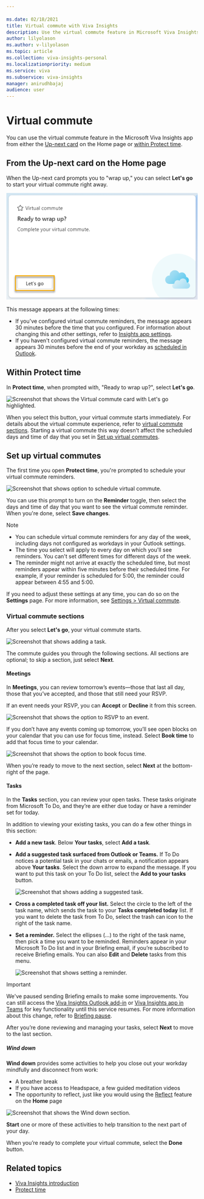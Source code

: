 ```yaml
---

ms.date: 02/18/2021
title: Virtual commute with Viva Insights
description: Use the virtual commute feature in Microsoft Viva Insights
author: lilyolason
ms.author: v-lilyolason
ms.topic: article
ms.collection: viva-insights-personal
ms.localizationpriority: medium 
ms.service: viva
ms.subservice: viva-insights
manager: anirudhbajaj
audience: user
---
```


# Virtual commute

You can use the virtual commute feature in the Microsoft Viva Insights app from either the [Up-next card](#from-the-up-next-card-on-the-home-page) on the Home page or [within Protect time](#within-protect-time).

## From the Up-next card on the Home page

When the Up-next card prompts you to "wrap up," you can select **Let's go** to start your virtual commute right away.

![Screenshot that shows the Home page with virtual commute card.](../images/vc-lets-go-home1.png)

This message appears at the following times:

* If you've configured virtual commute reminders, the message appears 30 minutes before the time that you configured. For information about changing this and other settings, refer to [Insights app settings](viva-teams-app-settings.md).
* If you haven't configured virtual commute reminders, the message appears 30 minutes before the end of your workday as [scheduled in Outlook](https://outlook.office.com/calendar/options/calendar/view/appearance).

## Within Protect time

In **Protect time**, when prompted with, "Ready to wrap up?", select **Let's go**.

![Screenshot that shows the Virtual commute card with Let's go highlighted.](Images/vc-lets-go-pt1.png)  

When you select this button, your virtual commute starts immediately. For details about the virtual commute experience, refer to [virtual commute sections](#virtual-commute-sections). Starting a virtual commute this way doesn't affect the scheduled days and time of day that you set in [Set up virtual commutes](#set-up-virtual-commutes).

## Set up virtual commutes

The first time you open **Protect time**, you're prompted to schedule your virtual commute reminders.

![Screenshot that shows option to schedule virtual commute.](Images/virtual-commute-reminders.png)  

You can use this prompt to turn on the **Reminder** toggle, then select the days and time of day that you want to see the virtual commute reminder. When you're done, select **Save changes**.

>[!Note]
>
>* You can schedule virtual commute reminders for any day of the week, including days not configured as workdays in your Outlook settings.
>* The time you select will apply to every day on which you'll see reminders. You can't set different times for different days of the week.
>* The reminder might not arrive at exactly the scheduled time, but most reminders appear within five minutes before their scheduled time. For example, if your reminder is scheduled for 5:00, the reminder could appear between 4:55 and 5:00.

If you need to adjust these settings at any time, you can do so on the **Settings** page. For more information, see [Settings > Virtual commute](viva-teams-app-settings.md).

### Virtual commute sections

After you select **Let's go**, your virtual commute starts.

![Screenshot that shows adding a task.](Images/vc-begin.png)

The commute guides you through the following sections. All sections are optional; to skip a section, just select **Next**.

#### Meetings

In **Meetings**, you can review tomorrow’s events—those that last all day, those that you’ve accepted, and those that still need your RSVP. 

If an event needs your RSVP, you can **Accept** or **Decline** it from this screen. 

![Screenshot that shows the option to RSVP to an event.](Images/vc-needs-rsvp3.png) 

If you don’t have any events coming up tomorrow, you’ll see open blocks on your calendar that you can use for focus time, instead. Select **Book time** to add that focus time to your calendar.

![Screenshot that shows the option to book focus time.](Images/vc-no-events1.png) 

When you’re ready to move to the next section, select **Next** at the bottom-right of the page.

#### Tasks

In the **Tasks** section, you can review your open tasks. These tasks originate from Microsoft To Do, and they’re are either due today or have a reminder set for today.

In addition to viewing your existing tasks, you can do a few other things in this section:

* **Add a new task**. Below **Your tasks**, select **Add a task**.

* **Add a suggested task surfaced from Outlook or Teams.** If To Do notices a potential task in your chats or emails, a notification appears above **Your tasks**. Select the down arrow to expand the message. If you want to put this task on your To Do list, select the **Add to your tasks** button. 

    ![Screenshot that shows adding a suggested task.](Images/vc-suggested-task.png)

* **Cross a completed task off your list.** Select the circle to the left of the task name, which sends the task to your **Tasks completed today** list. If you want to delete the task from To Do, select the trash can icon to the right of the task name.

* **Set a reminder.** Select the ellipses (…) to the right of the task name, then pick a time you want to be reminded. Reminders appear in your Microsoft To Do list and in your Briefing email, if you’re subscribed to receive Briefing emails. You can also **Edit** and **Delete** tasks from this menu.

    ![Screenshot that shows setting a reminder.](Images/vc-set-reminder.png)

>[!Important]
>We've paused sending Briefing emails to make some improvements. You can still access the [Viva Insights Outlook add-in](../use/add-in.md) or [Viva Insights app in Teams](../teams/viva-teams-app.md) for key functionality until this service resumes. For more information about this change, refer to [Briefing pause](../reference/briefing-pause.md).

After you’re done reviewing and managing your tasks, select **Next** to move to the last section.

##### Wind down

**Wind down** provides some activities to help you close out your workday mindfully and disconnect from work:

* A breather break
* If you have access to Headspace, a few guided meditation videos
* The opportunity to reflect, just like you would using the [Reflect](viva-insights-reflect.md) feature on the **Home** page

![Screenshot that shows the Wind down section.](Images/vc-wind-down1.png)

**Start** one or more of these activities to help transition to the next part of your day.

When you’re ready to complete your virtual commute, select the **Done** button.

## Related topics

* [Viva Insights introduction](viva-teams-app.md)
* [Protect time](viva-insights-protect-time.md)

